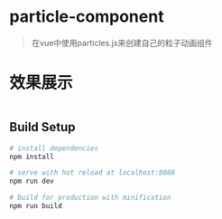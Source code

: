 # particle-component

> 在vue中使用particles.js来创建自己的粒子动画组件
# 效果展示

<img scr="./src/assets/demo.png">

## Build Setup

``` bash
# install dependencies
npm install

# serve with hot reload at localhost:8080
npm run dev

# build for production with minification
npm run build

